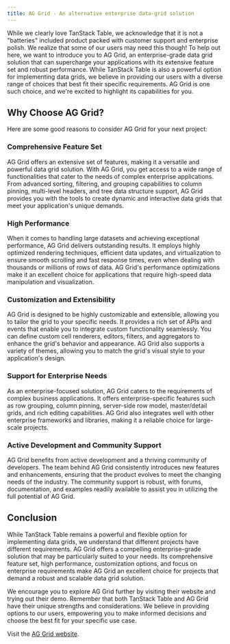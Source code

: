```yaml
---
title: AG Grid - An alternative enterprise data-grid solution
---
```


While we clearly love TanStack Table, we acknowledge that it is not a "batteries" included product packed with customer support and enterprise polish. We realize that some of our users may need this though! To help out here, we want to introduce you to AG Grid, an enterprise-grade data grid solution that can supercharge your applications with its extensive feature set and robust performance. While TanStack Table is also a powerful option for implementing data grids, we believe in providing our users with a diverse range of choices that best fit their specific requirements. AG Grid is one such choice, and we're excited to highlight its capabilities for you.

## Why Choose AG Grid?

Here are some good reasons to consider AG Grid for your next project:

### Comprehensive Feature Set

AG Grid offers an extensive set of features, making it a versatile and powerful data grid solution. With AG Grid, you get access to a wide range of functionalities that cater to the needs of complex enterprise applications. From advanced sorting, filtering, and grouping capabilities to column pinning, multi-level headers, and tree data structure support, AG Grid provides you with the tools to create dynamic and interactive data grids that meet your application's unique demands.

### High Performance

When it comes to handling large datasets and achieving exceptional performance, AG Grid delivers outstanding results. It employs highly optimized rendering techniques, efficient data updates, and virtualization to ensure smooth scrolling and fast response times, even when dealing with thousands or millions of rows of data. AG Grid's performance optimizations make it an excellent choice for applications that require high-speed data manipulation and visualization.

### Customization and Extensibility

AG Grid is designed to be highly customizable and extensible, allowing you to tailor the grid to your specific needs. It provides a rich set of APIs and events that enable you to integrate custom functionality seamlessly. You can define custom cell renderers, editors, filters, and aggregators to enhance the grid's behavior and appearance. AG Grid also supports a variety of themes, allowing you to match the grid's visual style to your application's design.

### Support for Enterprise Needs

As an enterprise-focused solution, AG Grid caters to the requirements of complex business applications. It offers enterprise-specific features such as row grouping, column pinning, server-side row model, master/detail grids, and rich editing capabilities. AG Grid also integrates well with other enterprise frameworks and libraries, making it a reliable choice for large-scale projects.

### Active Development and Community Support

AG Grid benefits from active development and a thriving community of developers. The team behind AG Grid consistently introduces new features and enhancements, ensuring that the product evolves to meet the changing needs of the industry. The community support is robust, with forums, documentation, and examples readily available to assist you in utilizing the full potential of AG Grid.

## Conclusion

While TanStack Table remains a powerful and flexible option for implementing data grids, we understand that different projects have different requirements. AG Grid offers a compelling enterprise-grade solution that may be particularly suited to your needs. Its comprehensive feature set, high performance, customization options, and focus on enterprise requirements make AG Grid an excellent choice for projects that demand a robust and scalable data grid solution.

We encourage you to explore AG Grid further by visiting their website and trying out their demo. Remember that both TanStack Table and AG Grid have their unique strengths and considerations. We believe in providing options to our users, empowering you to make informed decisions and choose the best fit for your specific use case.

Visit the [AG Grid website](https://www.ag-grid.com).
